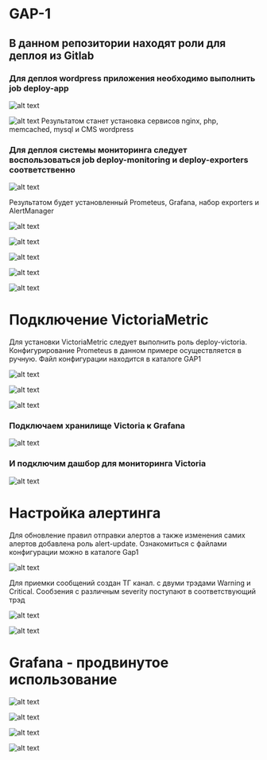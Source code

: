 # GAP-1

## В данном репозитории находят роли для деплоя из Gitlab

### Для деплоя wordpress приложения необходимо выполнить job deploy-app

![alt text](img/image.png)

![alt text](img/image8.png)
Результатом станет установка сервисов nginx, php, memcached, mysql и CMS wordpress

### Для деплоя системы мониторинга следует воспользоваться  job deploy-monitoring и deploy-exporters соответственно

![alt text](img/image2.png)

Результатом будет установленный Prometeus, Grafana, набор exporters и AlertManager

![alt text](img/image6.png)

![alt text](img/image4.png)

![alt text](img/image3.png)

![alt text](img/image5.png)

![alt text](img/image7.png)

# Подключение VictoriaMetric

Для установки VictoriaMetric следует выполнить роль  deploy-victoria. Конфигурирование Prometeus в данном примере осуществляется в ручную. Файл конфигурации находится в каталоге GAP1

![alt text](img/image9.png)

![alt text](img/image10.png)

![alt text](img/image11.png)

### Подключаем хранилище Victoria к Grafana

![alt text](img/image12.png)

### И подключим дашбор для мониторинга Victoria

![alt text](img/image13.png)

# Настройка алертинга

Для обновление правил отправки алертов а также изменения самих алертов добавлена роль alert-update. Ознакомиться с файлами конфигурации можно в каталоге Gap1

![alt text](img/image14.png)

Для приемки сообщений создан ТГ канал. с двуми трэдами Warning и Critical. Сообзения с различным severity поступают в соответствующий трэд

![alt text](img/image15.png)

![alt text](img/image16.png)

# Grafana - продвинутое использование

![alt text](img/image17.png)

![alt text](img/image18.png)

![alt text](img/image19.png)

![alt text](img/image20.png)

